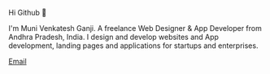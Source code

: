Hi Github 👋


I'm Muni Venkatesh Ganji. A freelance Web Designer & App Developer from Andhra Pradesh, India. I design and develop websites and App development, landing pages and applications for startups and enterprises.

[Email](https://mail.google.com/mail/u/0/?tab=rm&ogbl#inbox?compose=new)
